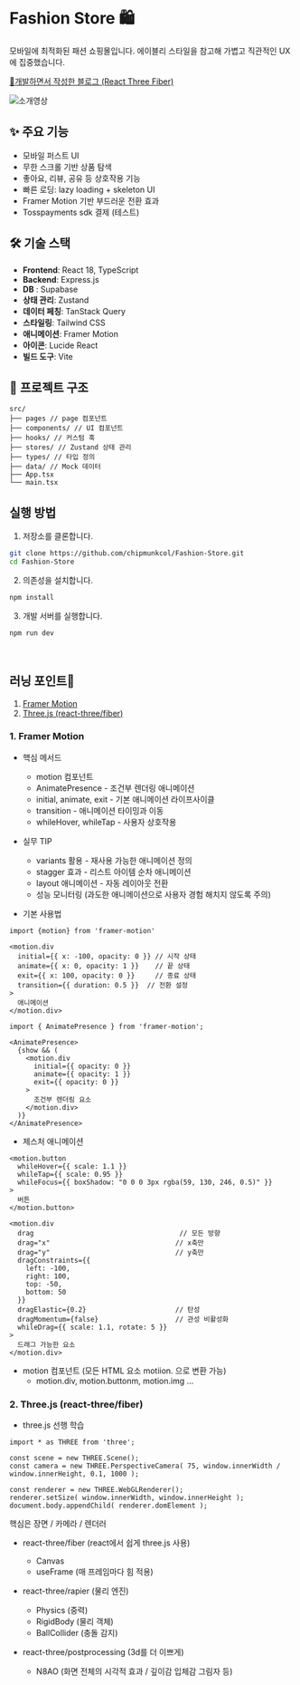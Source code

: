 # Fashion Store 🛍️

모바일에 최적화된 패션 쇼핑몰입니다. 에이블리 스타일을 참고해 가볍고 직관적인 UX에 집중했습니다. <br />

[🔗개발하면서 작성한 블로그 (React Three Fiber)](https://fkawnltjsejdj.tistory.com/category/R3F%28React%20Three%20Fiber%29)

![소개영상](https://github.com/user-attachments/assets/7daf498e-ed8c-4772-ad7c-c73c8eb906b4)


## ✨ 주요 기능

- 모바일 퍼스트 UI
- 무한 스크롤 기반 상품 탐색
- 좋아요, 리뷰, 공유 등 상호작용 기능
- 빠른 로딩: lazy loading + skeleton UI
- Framer Motion 기반 부드러운 전환 효과
- Tosspayments sdk 결제 (테스트)

## 🛠️ 기술 스택

- **Frontend**: React 18, TypeScript
- **Backend**: Express.js
- **DB** : Supabase
- **상태 관리**: Zustand
- **데이터 페칭**: TanStack Query
- **스타일링**: Tailwind CSS
- **애니메이션**: Framer Motion
- **아이콘**: Lucide React
- **빌드 도구**: Vite

## 📁 프로젝트 구조

```
src/
├── pages // page 컴포넌트
├── components/ // UI 컴포넌트
├── hooks/ // 커스텀 훅
├── stores/ // Zustand 상태 관리
├── types/ // 타입 정의
├── data/ // Mock 데이터
├── App.tsx
└── main.tsx
```

## 실행 방법

1. 저장소를 클론합니다.
```bash
git clone https://github.com/chipmunkcol/Fashion-Store.git
cd Fashion-Store
```

2. 의존성을 설치합니다.
```bash
npm install
```

3. 개발 서버를 실행합니다.
```bash
npm run dev
```

<br />


## 러닝 포인트💪

1. [Framer Motion](#1-framer-motion)
2. [Three.js (react-three/fiber)](#2-threejs-react-threefiber)

### 1. Framer Motion

- 핵심 메서드

  - motion 컴포넌트
  - AnimatePresence - 조건부 렌더링 애니메이션
  - initial, animate, exit - 기본 애니메이션 라이프사이클
  - transition - 애니메이션 타이밍과 이동
  - whileHover, whileTap - 사용자 상호작용

- 실무 TIP

  - variants 활용 - 재사용 가능한 애니메이션 정의
  - stagger 효과 - 리스트 아이템 순차 애니메이션
  - layout 애니메이션 - 자동 레이아웃 전환
  - 성능 모니터링 (과도한 애니메이션으로 사용자 경험 해치지 않도록 주의)

- 기본 사용법

```
import {motion} from 'framer-motion'

<motion.div
  initial={{ x: -100, opacity: 0 }} // 시작 상태
  animate={{ x: 0, opacity: 1 }}    // 끝 상태
  exit={{ x: 100, opacity: 0 }}     // 종료 상태
  transition={{ duration: 0.5 }}  // 전환 설정
>
  애니메이션
</motion.div>
```

```
import { AnimatePresence } from 'framer-motion';

<AnimatePresence>
  {show && (
    <motion.div
      initial={{ opacity: 0 }}
      animate={{ opacity: 1 }}
      exit={{ opacity: 0 }}
    >
      조건부 렌더링 요소
    </motion.div>
  )}
</AnimatePresence>
```

- 제스처 애니메이션

```
<motion.button
  whileHover={{ scale: 1.1 }}
  whileTap={{ scale: 0.95 }}
  whileFocus={{ boxShadow: "0 0 0 3px rgba(59, 130, 246, 0.5)" }}
>
  버튼
</motion.button>
```

```
<motion.div
  drag                                    // 모든 방향
  drag="x"                               // x축만
  drag="y"                               // y축만
  dragConstraints={{
    left: -100,
    right: 100,
    top: -50,
    bottom: 50
  }}
  dragElastic={0.2}                      // 탄성
  dragMomentum={false}                   // 관성 비활성화
  whileDrag={{ scale: 1.1, rotate: 5 }}
>
  드래그 가능한 요소
</motion.div>
```

- motion 컴포넌트 (모든 HTML 요소 motiion. 으로 변환 가능)
  - motion.div, motion.buttonm, motion.img ...

### 2. Three.js (react-three/fiber)

- three.js 선행 학습

```
import * as THREE from 'three';

const scene = new THREE.Scene();
const camera = new THREE.PerspectiveCamera( 75, window.innerWidth / window.innerHeight, 0.1, 1000 );

const renderer = new THREE.WebGLRenderer();
renderer.setSize( window.innerWidth, window.innerHeight );
document.body.appendChild( renderer.domElement );
```

핵심은 장면 / 카메라 / 렌더러

- react-three/fiber (react에서 쉽게 three.js 사용)

  - Canvas
  - useFrame (매 프레임마다 힘 적용)

- react-three/rapier (물리 엔진)

  - Physics (중력)
  - RigidBody (물리 객체)
  - BallCollider (충돌 감지)

- react-three/postprocessing (3d를 더 이쁘게)
  - N8AO (화면 전체의 시각적 효과 / 깊이감 입체감 그림자 등)
